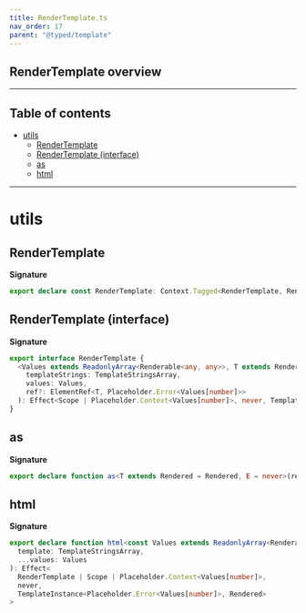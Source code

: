 ```yaml
---
title: RenderTemplate.ts
nav_order: 17
parent: "@typed/template"
---
```


## RenderTemplate overview

---

<h2 class="text-delta">Table of contents</h2>

- [utils](#utils)
  - [RenderTemplate](#rendertemplate)
  - [RenderTemplate (interface)](#rendertemplate-interface)
  - [as](#as)
  - [html](#html)

---

# utils

## RenderTemplate

**Signature**

```ts
export declare const RenderTemplate: Context.Tagged<RenderTemplate, RenderTemplate>
```

## RenderTemplate (interface)

**Signature**

```ts
export interface RenderTemplate {
  <Values extends ReadonlyArray<Renderable<any, any>>, T extends Rendered = Rendered>(
    templateStrings: TemplateStringsArray,
    values: Values,
    ref?: ElementRef<T, Placeholder.Error<Values[number]>>
  ): Effect<Scope | Placeholder.Context<Values[number]>, never, TemplateInstance<Placeholder.Error<Values[number]>, T>>
}
```

## as

**Signature**

```ts
export declare function as<T extends Rendered = Rendered, E = never>(ref: ElementRef<T, E>)
```

## html

**Signature**

```ts
export declare function html<const Values extends ReadonlyArray<Renderable<any, any>>>(
  template: TemplateStringsArray,
  ...values: Values
): Effect<
  RenderTemplate | Scope | Placeholder.Context<Values[number]>,
  never,
  TemplateInstance<Placeholder.Error<Values[number]>, Rendered>
>
```

